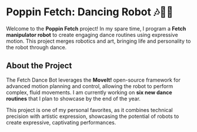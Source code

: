 # Poppin Fetch: Dancing Robot 🎶🤖💃

Welcome to the **Poppin Fetch** project! In my spare time, I program a **Fetch manipulator robot** to create engaging dance routines using expressive motion. This project merges robotics and art, bringing life and personality to the robot through dance.

## About the Project

The Fetch Dance Bot leverages the **MoveIt!** open-source framework for advanced motion planning and control, allowing the robot to perform complex, fluid movements. I am currently working on **six new dance routines** that I plan to showcase by the end of the year. 

This project is one of my personal favorites, as it combines technical precision with artistic expression, showcasing the potential of robots to create expressive, captivating performances.

<!-- ## Features

- **Expressive Motion**: Designed to make the robot's movements more engaging and lifelike.
- **Dance Routines**: Programmed routines that demonstrate the robot’s dexterity and expressiveness.
- **MoveIt! Integration**: Uses the powerful MoveIt! framework for precise and complex motion control. -->


